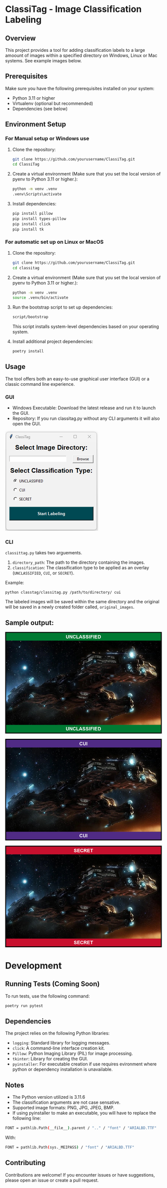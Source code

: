 # ClassiTag - Image Classification Labeling

## Overview

This project provides a tool for adding classification labels to a large amoount of images within a specified directory on Windows, Linux or Mac systems. See example images below. 

## Prerequisites

Make sure you have the following prerequisites installed on your system:

- Python 3.11 or higher
- Virtualenv (optional but recommended)
- Dependencies (see below)

## Environment Setup

### For Manual setup or Windows use

1. Clone the repository:

   ```bash
   git clone https://github.com/yourusername/ClassiTag.git
   cd ClassiTag
   ```

2. Create a virtual environment (Make sure that you set the local version of pyenv to Python 3.11 or higher.):

   ```bash
   python -m venv .venv
   .venv\Scripts\activate
   ```
3. Install dependencies:

   ```bash
   pip install pillow
   pip install types-pillow
   pip install click
   pip install tk
   ```

### For automatic set up on Linux or MacOS

1. Clone the repository:

   ```bash
   git clone https://github.com/yourusername/ClassiTag.git
   cd classitag
   ```

2. Create a virtual environment (Make sure that you set the local version of pyenv to Python 3.11 or higher.):

   ```bash
   python -m venv .venv
   source .venv/bin/activate
   ```

3. Run the bootstrap script to set up dependencies:
    ```bash
    script/bootstrap
    ```
   This script installs system-level dependencies based on your operating system.

4. Install additional project dependencies:

   ```bash
   poetry install
   ```
## Usage  
The tool offers both an easy-to-use graphical user interface (GUI) or a classic command line experience.  
### GUI
- Windows Executable: Download the latest release and run it to launch the GUI.
- Repository: If you run classitag.py without any CLI arguments it will also open the GUI.

![image](example_images/gui.png)

### CLI
`classittag.py` takes two arguements.   
1. `directory_path`: The path to the directory containing the images.
2. `classification`: The classification type to be applied as an overlay (`UNCLASSIFIED`, `CUI`, or `SECRET`).

Example:  
```
python classtag/classitag.py /path/to/directory/ cui
```

The labeled images will be saved within the same directory and the original will be saved in a newly created folder called, `original_images`.  


## Sample output:

![image](example_images/(U)Hyperion_SC2_DevRend1.png)

![image](example_images/(C)Hyperion_SC2_DevRend1.png) 

![image](example_images/(S)Hyperion_SC2_DevRend1.png) 


# Development

## Running Tests (Coming Soon)

To run tests, use the following command:

```bash
poetry run pytest
```
## Dependencies

The project relies on the following Python libraries:

- `logging`: Standard library for logging messages.
- `click`: A command-line interface creation kit.
- `Pillow`: Python Imaging Library (PIL) for image processing.
- `tkinter`: Library for creating the GUI.
- `pyinstaller`: For executable creation if use requires evironment where python or dependency installation is unavailable.

## Notes

- The Python version utilized is 3.11.6
- The classification arguments are not case sensative.
- Supported image formats: PNG, JPG, JPEG, BMP.
- If using pyinstaller to make an executable, you will have to replace the following line:
```bash
FONT = pathlib.Path(__file__).parent / ".." / "font" / "ARIALBD.TTF"
 ```
With:
```bash
FONT = pathlib.Path(sys._MEIPASS) / "font" / "ARIALBD.TTF"
```

## Contributing

Contributions are welcome! If you encounter issues or have suggestions, please open an issue or create a pull request.

